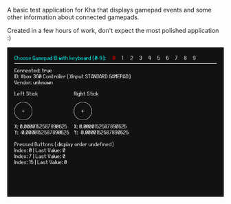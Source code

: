 A basic test application for Kha that displays gamepad events and some other information about connected gamepads.

Created in a few hours of work, don't expect the most polished application :)

![Screenshot](/screenshot.png)

